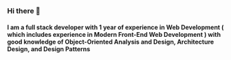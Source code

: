 ### Hi there 👋
#### I am a full stack developer with 1 year of experience in Web Development ( which includes experience in Modern Front-End Web Development ) with good knowledge of Object-Oriented Analysis and Design, Architecture Design, and Design Patterns
